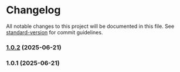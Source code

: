 # Changelog

All notable changes to this project will be documented in this file. See [standard-version](https://github.com/conventional-changelog/standard-version) for commit guidelines.

### [1.0.2](https://github.com/GeorgiDishkov/conicap-sdk/compare/v1.0.1...v1.0.2) (2025-06-21)

### 1.0.1 (2025-06-21)
